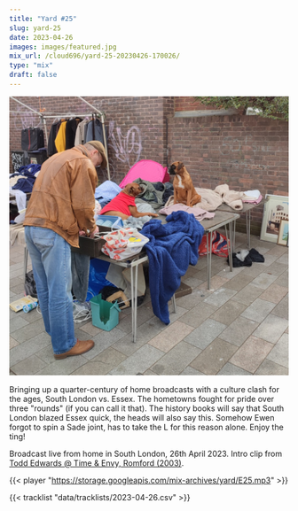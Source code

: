 ```yaml
---
title: "Yard #25"
slug: yard-25
date: 2023-04-26
images: images/featured.jpg
mix_url: /cloud696/yard-25-20230426-170026/
type: "mix"
draft: false
---
```


![artwork](images/featured.jpg)

Bringing up a quarter-century of home broadcasts with a culture clash for the ages, South London vs. Essex. The hometowns fought for pride over three "rounds" (if you can call it that). The history books will say that South London blazed Essex quick, the heads will also say this. Somehow Ewen forgot to spin a Sade joint, has to take the L for this reason alone. Enjoy the ting! 

Broadcast live from home in South London, 26th April 2023. Intro clip from [Todd Edwards @ Time & Envy, Romford (2003)](https://youtu.be/1UxY5LonBIc).

{{< player "https://storage.googleapis.com/mix-archives/yard/E25.mp3" >}}

{{< tracklist "data/tracklists/2023-04-26.csv" >}}

